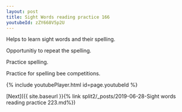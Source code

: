 ```yaml
---
layout: post
title: Sight Words reading practice 166
youtubeId: zZY668V5p2U
---
```

 
 
Helps to learn sight words and their spelling.

Opportunitiy to repeat the spelling. 

Practice spelling. 
 
Practice for spelling bee competitions. 
 
{% include youtubePlayer.html id=page.youtubeId %}
 
 

[Next]({{ site.baseurl }}{% link  split2/_posts/2019-06-28-Sight words reading practice 223.md%})
 
